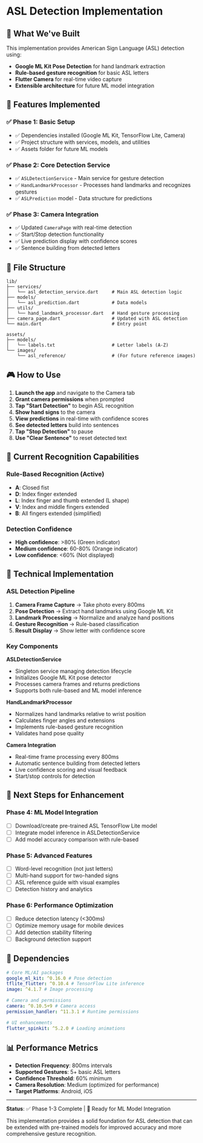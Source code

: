 # ASL Detection Implementation

## 🎯 What We've Built

This implementation provides American Sign Language (ASL) detection using:

- **Google ML Kit Pose Detection** for hand landmark extraction
- **Rule-based gesture recognition** for basic ASL letters
- **Flutter Camera** for real-time video capture
- **Extensible architecture** for future ML model integration

## 🚀 Features Implemented

### ✅ Phase 1: Basic Setup

- ✅ Dependencies installed (Google ML Kit, TensorFlow Lite, Camera)
- ✅ Project structure with services, models, and utilities
- ✅ Assets folder for future ML models

### ✅ Phase 2: Core Detection Service

- ✅ `ASLDetectionService` - Main service for gesture detection
- ✅ `HandLandmarkProcessor` - Processes hand landmarks and recognizes gestures
- ✅ `ASLPrediction` model - Data structure for predictions

### ✅ Phase 3: Camera Integration

- ✅ Updated `CameraPage` with real-time detection
- ✅ Start/Stop detection functionality
- ✅ Live prediction display with confidence scores
- ✅ Sentence building from detected letters

## 📁 File Structure

```
lib/
├── services/
│   └── asl_detection_service.dart     # Main ASL detection logic
├── models/
│   └── asl_prediction.dart            # Data models
├── utils/
│   └── hand_landmark_processor.dart   # Hand gesture processing
├── camera_page.dart                   # Updated with ASL detection
└── main.dart                          # Entry point

assets/
├── models/
│   └── labels.txt                     # Letter labels (A-Z)
└── images/
    └── asl_reference/                 # (For future reference images)
```

## 🎮 How to Use

1. **Launch the app** and navigate to the Camera tab
2. **Grant camera permissions** when prompted
3. **Tap "Start Detection"** to begin ASL recognition
4. **Show hand signs** to the camera
5. **View predictions** in real-time with confidence scores
6. **See detected letters** build into sentences
7. **Tap "Stop Detection"** to pause
8. **Use "Clear Sentence"** to reset detected text

## 🤖 Current Recognition Capabilities

### Rule-Based Recognition (Active)

- **A**: Closed fist
- **D**: Index finger extended
- **L**: Index finger and thumb extended (L shape)
- **V**: Index and middle fingers extended
- **B**: All fingers extended (simplified)

### Detection Confidence

- **High confidence**: >80% (Green indicator)
- **Medium confidence**: 60-80% (Orange indicator)
- **Low confidence**: <60% (Not displayed)

## 🔧 Technical Implementation

### ASL Detection Pipeline

1. **Camera Frame Capture** → Take photo every 800ms
2. **Pose Detection** → Extract hand landmarks using Google ML Kit
3. **Landmark Processing** → Normalize and analyze hand positions
4. **Gesture Recognition** → Rule-based classification
5. **Result Display** → Show letter with confidence score

### Key Components

**ASLDetectionService**

- Singleton service managing detection lifecycle
- Initializes Google ML Kit pose detector
- Processes camera frames and returns predictions
- Supports both rule-based and ML model inference

**HandLandmarkProcessor**

- Normalizes hand landmarks relative to wrist position
- Calculates finger angles and extensions
- Implements rule-based gesture recognition
- Validates hand pose quality

**Camera Integration**

- Real-time frame processing every 800ms
- Automatic sentence building from detected letters
- Live confidence scoring and visual feedback
- Start/stop controls for detection

## 🚀 Next Steps for Enhancement

### Phase 4: ML Model Integration

- [ ] Download/create pre-trained ASL TensorFlow Lite model
- [ ] Integrate model inference in ASLDetectionService
- [ ] Add model accuracy comparison with rule-based

### Phase 5: Advanced Features

- [ ] Word-level recognition (not just letters)
- [ ] Multi-hand support for two-handed signs
- [ ] ASL reference guide with visual examples
- [ ] Detection history and analytics

### Phase 6: Performance Optimization

- [ ] Reduce detection latency (<300ms)
- [ ] Optimize memory usage for mobile devices
- [ ] Add detection stability filtering
- [ ] Background detection support

## 🔗 Dependencies

```yaml
# Core ML/AI packages
google_ml_kit: ^0.16.0 # Pose detection
tflite_flutter: ^0.10.4 # TensorFlow Lite inference
image: ^4.1.7 # Image processing

# Camera and permissions
camera: ^0.10.5+9 # Camera access
permission_handler: ^11.3.1 # Runtime permissions

# UI enhancements
flutter_spinkit: ^5.2.0 # Loading animations
```

## 📊 Performance Metrics

- **Detection Frequency**: 800ms intervals
- **Supported Gestures**: 5+ basic ASL letters
- **Confidence Threshold**: 60% minimum
- **Camera Resolution**: Medium (optimized for performance)
- **Target Platforms**: Android, iOS

---

**Status**: ✅ Phase 1-3 Complete | 🚧 Ready for ML Model Integration

This implementation provides a solid foundation for ASL detection that can be extended with pre-trained models for improved accuracy and more comprehensive gesture recognition.
